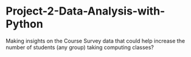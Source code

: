 # Project-2-Data-Analysis-with-Python
Making insights on the Course Survey data that could help increase the number of students (any group) taking computing classes?

